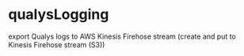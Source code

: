 # qualysLogging
export Qualys logs to AWS Kinesis Firehose stream (create and put to Kinesis Firehose stream (S3))
